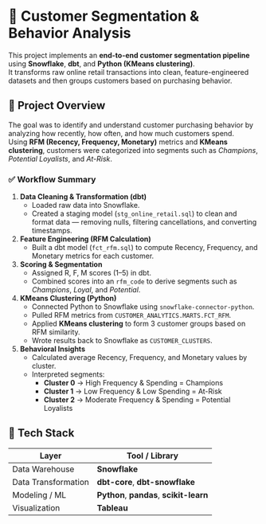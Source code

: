 
# 🧩 Customer Segmentation & Behavior Analysis

This project implements an **end-to-end customer segmentation pipeline** using **Snowflake**, **dbt**, and **Python (KMeans clustering)**.  
It transforms raw online retail transactions into clean, feature-engineered datasets and then groups customers based on purchasing behavior.


## 🧠 Project Overview

The goal was to identify and understand customer purchasing behavior by analyzing how recently, how often, and how much customers spend.  
Using **RFM (Recency, Frequency, Monetary)** metrics and **KMeans clustering**, customers were categorized into segments such as *Champions*, *Potential Loyalists*, and *At-Risk*.

### ✅ Workflow Summary
1. **Data Cleaning & Transformation (dbt)**
   - Loaded raw data into Snowflake.
   - Created a staging model (`stg_online_retail.sql`) to clean and format data — removing nulls, filtering cancellations, and converting timestamps.
2. **Feature Engineering (RFM Calculation)**
   - Built a dbt model (`fct_rfm.sql`) to compute Recency, Frequency, and Monetary metrics for each customer.
3. **Scoring & Segmentation**
   - Assigned R, F, M scores (1–5) in dbt.
   - Combined scores into an `rfm_code` to derive segments such as *Champions*, *Loyal*, and *Potential*.
4. **KMeans Clustering (Python)**
   - Connected Python to Snowflake using `snowflake-connector-python`.
   - Pulled RFM metrics from `CUSTOMER_ANALYTICS.MARTS.FCT_RFM`.
   - Applied **KMeans clustering** to form 3 customer groups based on RFM similarity.
   - Wrote results back to Snowflake as `CUSTOMER_CLUSTERS`.
5. **Behavioral Insights**
   - Calculated average Recency, Frequency, and Monetary values by cluster.
   - Interpreted segments:
     - **Cluster 0** → High Frequency & Spending = Champions  
     - **Cluster 1** → Low Frequency & Low Spending = At-Risk  
     - **Cluster 2** → Moderate Frequency & Spending = Potential Loyalists



## 🧱 Tech Stack

| Layer | Tool / Library |
|-------|----------------|
| Data Warehouse | **Snowflake** |
| Data Transformation | **dbt-core**, **dbt-snowflake** |
| Modeling / ML | **Python**, **pandas**, **scikit-learn** |
| Visualization | **Tableau** |




